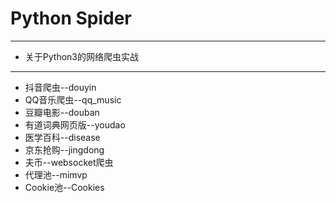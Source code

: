 # Python Spider

***

* 关于Python3的网络爬虫实战

***

* 抖音爬虫--douyin
* QQ音乐爬虫--qq_music
* 豆瓣电影--douban
* 有道词典网页版--youdao
* 医学百科--disease
* 京东抢购--jingdong
* 夫币--websocket爬虫
* 代理池--mimvp
* Cookie池--Cookies